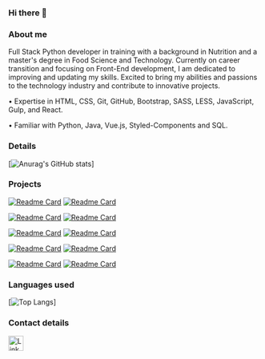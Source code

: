 ### Hi there 👋

### About me
Full Stack Python developer in training with a background in Nutrition and a master's degree in Food Science and Technology. Currently on career transition and focusing on Front-End development, I am dedicated to improving and updating my skills. Excited to bring my abilities and passions to the technology industry and contribute to innovative projects.

• Expertise in HTML, CSS, Git, GitHub, Bootstrap, SASS, LESS, JavaScript, Gulp, and React.

• Familiar with Python, Java, Vue.js, Styled-Components and SQL.


### Details
[![Anurag's GitHub stats](https://github-readme-stats.vercel.app/api?username=milacirne&show_icons=true&theme=transparent)]

### Projects

[![Readme Card](https://github-readme-stats.vercel.app/api/pin/?username=milacirne&repo=star-wars_birthday_page&theme=transparent)](https://github.com/milacirne/star-wars_birthday_page) [![Readme Card](https://github-readme-stats.vercel.app/api/pin/?username=milacirne&repo=tiktok_clone&theme=transparent)](https://github.com/milacirne/tiktok_clone)

[![Readme Card](https://github-readme-stats.vercel.app/api/pin/?username=milacirne&repo=harrypotter_landingpage&theme=transparent)](https://github.com/milacirne/harrypotter_landingpage) [![Readme Card](https://github-readme-stats.vercel.app/api/pin/?username=milacirne&repo=ebac_tech_talks&theme=transparent)](https://github.com/milacirne/ebac_tech_talks)

[![Readme Card](https://github-readme-stats.vercel.app/api/pin/?username=milacirne&repo=clone_disneyplus&theme=transparent)](https://github.com/milacirne/clone_disneyplus) [![Readme Card](https://github-readme-stats.vercel.app/api/pin/?username=milacirne&repo=nintendo_world_webpage&theme=transparent)](https://github.com/milacirne/nintendo_world_webpage)

[![Readme Card](https://github-readme-stats.vercel.app/api/pin/?username=milacirne&repo=email-template_multiversus-travel-agency&theme=transparent)](https://github.com/milacirne/email-template_multiversus-travel-agency) [![Readme Card](https://github-readme-stats.vercel.app/api/pin/?username=milacirne&repo=pokemon-center_webpage&theme=transparent)](https://github.com/milacirne/pokemon-center_webpage) 

[![Readme Card](https://github-readme-stats.vercel.app/api/pin/?username=milacirne&repo=pokemart_webpage&theme=transparent)](https://github.com/milacirne/pokemart_webpage) [![Readme Card](https://github-readme-stats.vercel.app/api/pin/?username=milacirne&repo=project_reactive-calculator&theme=transparent)](https://github.com/milacirne/project_reactive-calculator)

### Languages used
[![Top Langs](https://github-readme-stats.vercel.app/api/top-langs/?username=milacirne&layout=compact)]

### Contact details
[<img src='https://img.shields.io/badge/LinkedIn-0077B5?style=for-the-badge&logo=linkedin&logoColor=white' alt='Linkedin' height='30'>](https://www.linkedin.com/in/camila-cirne/)
